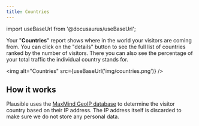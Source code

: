 ```yaml
---
title: Countries
---
```


import useBaseUrl from '@docusaurus/useBaseUrl';

Your "**Countries**" report shows where in the world your visitors are coming from. You can click on the "details" button to see the full list of countries ranked by the number of visitors. There you can also see the percentage of your total traffic the individual country stands for.

<img alt="Countries" src={useBaseUrl('img/countries.png')} />

## How it works

Plausible uses the [MaxMind GeoIP database](https://www.maxmind.com/en/home) to determine the visitor country based on their IP address. The IP address itself
is discarded to make sure we do not store any personal data.

